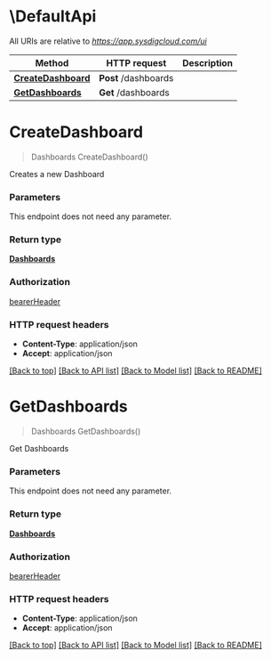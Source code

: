 # \DefaultApi

All URIs are relative to *https://app.sysdigcloud.com/ui*

Method | HTTP request | Description
------------- | ------------- | -------------
[**CreateDashboard**](DefaultApi.md#CreateDashboard) | **Post** /dashboards | 
[**GetDashboards**](DefaultApi.md#GetDashboards) | **Get** /dashboards | 


# **CreateDashboard**
> Dashboards CreateDashboard()



Creates a new Dashboard


### Parameters
This endpoint does not need any parameter.

### Return type

[**Dashboards**](Dashboards.md)

### Authorization

[bearerHeader](../README.md#bearerHeader)

### HTTP request headers

 - **Content-Type**: application/json
 - **Accept**: application/json

[[Back to top]](#) [[Back to API list]](../README.md#documentation-for-api-endpoints) [[Back to Model list]](../README.md#documentation-for-models) [[Back to README]](../README.md)

# **GetDashboards**
> Dashboards GetDashboards()



Get Dashboards


### Parameters
This endpoint does not need any parameter.

### Return type

[**Dashboards**](Dashboards.md)

### Authorization

[bearerHeader](../README.md#bearerHeader)

### HTTP request headers

 - **Content-Type**: application/json
 - **Accept**: application/json

[[Back to top]](#) [[Back to API list]](../README.md#documentation-for-api-endpoints) [[Back to Model list]](../README.md#documentation-for-models) [[Back to README]](../README.md)

